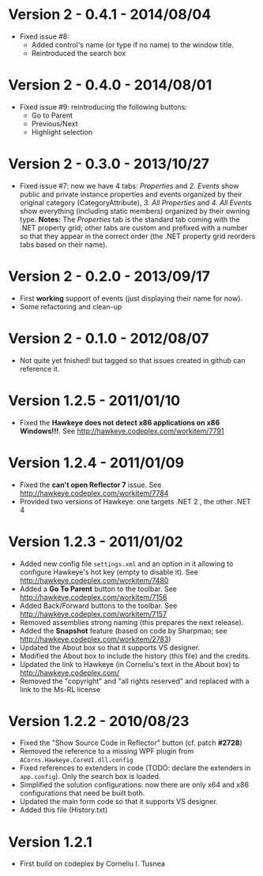 Version 2 - 0.4.1 - 2014/08/04
==========================
* Fixed issue #8: 
  * Added control's name (or type if no name) to the window title.
  * Reintroduced the search box

Version 2 - 0.4.0 - 2014/08/01
==========================
* Fixed issue #9: reintroducing the following buttons:
  * Go to Parent
  * Previous/Next
  * Highlight selection

Version 2 - 0.3.0 - 2013/10/27
==========================
* Fixed issue #7: now we have 4 tabs: 
  _Properties_ and _2. Events_ show public and private instance properties and events organized by their
  original category (CategoryAttribute), _3. All Properties_ and _4. All Events_ show everything (including 
  static members) organized by their owning type.
  **Notes:** The _Properties_ tab is the standard tab coming with the .NET property grid; other tabs are custom
  and prefixed with a number so that they appear in the correct order (the .NET property grid reorders tabs based 
  on their name).

Version 2 - 0.2.0 - 2013/09/17
==========================
* First **working** support of events (just displaying their name for now).
* Some refactoring and clean-up

Version 2 - 0.1.0 - 2012/08/07
==========================
* Not quite yet fnished! but tagged so that issues created in github can reference it.

Version 1.2.5 - 2011/01/10
==========================
* Fixed the **Hawkeye does not detect x86 applications on x86 Windows!!!**. See <http://hawkeye.codeplex.com/workitem/7791>

Version 1.2.4 - 2011/01/09
==========================
* Fixed the **can't open Reflector 7** issue. See <http://hawkeye.codeplex.com/workitem/7784>
* Provided two versions of Hawkeye: one targets .NET 2 , the other .NET 4

Version 1.2.3 - 2011/01/02
==========================
* Added new config file `settings.xml` and an option in it allowing to configure Hawkeye's hot key (empty to disable it). See <http://hawkeye.codeplex.com/workitem/7480>
* Added a **Go To Parent** button to the toolbar. See <http://hawkeye.codeplex.com/workitem/7156>
* Added Back/Forward buttons to the toolbar. See <http://hawkeye.codeplex.com/workitem/7157>
* Removed assemblies strong naming (this prepares the next release).
* Added the **Snapshot** feature (based on code by Sharpmao; see <http://hawkeye.codeplex.com/workitem/2783>)
* Updated the About box so that it supports VS designer.
* Modified the About box to include the history (this file) and the credits.
* Updated the link to Hawkeye (in Corneliu's text in the About box) to <http://hawkeye.codeplex.com/>
* Removed the "copyright" and "all rights reserved" and replaced with a link to the Ms-RL license

Version 1.2.2 - 2010/08/23
==========================
* Fixed the "Show Source Code in Reflector" button (cf. patch **#2728**)
* Removed the reference to a missing WPF plugin from `ACorns.Hawkeye.CoreUI.dll.config`
* Fixed references to extenders in code (TODO: declare the extenders in `app.config`). Only the search box is loaded.
* Simplified the solution configurations: now there are only x64 and x86 configurations that need be built both.
* Updated the main form code so that it supports VS designer.
* Added this file (History.txt)

Version 1.2.1
=============
* First build on codeplex by Corneliu I. Tusnea